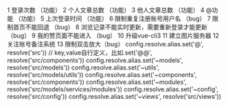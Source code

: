 1 登录次数 （功能）
2 个人文章总数 （功能）
3 他人文章总数 （功能）
4 @功能 （功能）
5 上次登录时间 （功能）
6 限制重复注册账号用户名 （bug）
7 限制首页不能回退 （bug）
8 浏览记录不能实时更新，需要重新登录才能更新 （bug）
9 我的赞页面不能进入 （bug）
10 升级vue-cli3
11 建立图片服务器
12 关注账号备注系统
13 限制双击放大（bug）
 config.resolve.alias.set('@', resolve('src')) // key,value自行定义，比如.set('@@', resolve('src/components'))
    config.resolve.alias.set('~models', resolve('src/models'))
    config.resolve.alias.set('~utils', resolve('src/models/utils'))
    config.resolve.alias.set('~components', resolve('src/components'))
    config.resolve.alias.set('~modules', resolve('src/models/services/modules'))
    config.resolve.alias.set('~config', resolve('src/config'))
    config.resolve.alias.set('~views', resolve('src/views'))